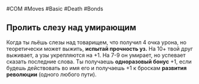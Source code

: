 #COM  #Moves #Basic #Death #Bonds 

## Пролить слезу над умирающим  
Когда ты льёшь слезы над товарищем, что получил 4 очка урона, но теоретически может выжить, **испытай прочность уз.** На 10+ твой друг выживает, а узы укрепляются на +1.  На 7-9 он умирает, но успевает сказать последние слова.  Ты получаешь **одноразовый бонус** +1, если  будешь действовать  во имя его и получаешь  +1 к броскам **развития**  **революции** (одного любого пути).